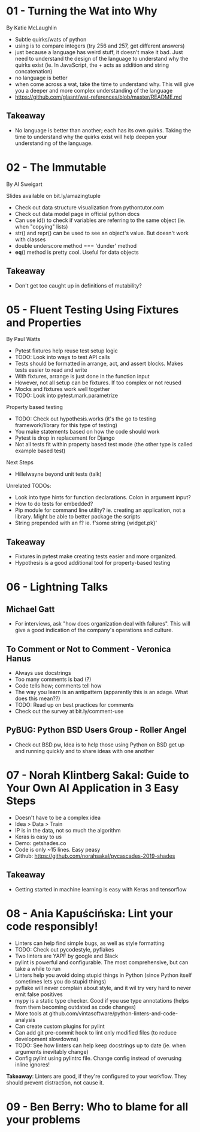 # 01 - Turning the Wat into Why
By Katie McLaughlin

- Subtle quirks/wats of python
- using is to compare integers (try 256 and 257, get different answers)
- just because a language has weird stuff, it doesn't make it bad. Just need to understand the design of the language to understand why the quirks exist (ie. In JavaScript, the + acts as addition and string concatenation)
- no language is better
- when come across a wat, take the time to understand why. This will give you a deeper and more complex understanding of the language
- https://github.com/glasnt/wat-references/blob/master/README.md

## Takeaway

+ No language is better than another; each has its own quirks. Taking the time to understand why the quirks exist will help deepen your understanding of the language. 

# 02 - The Immutable
By Al Sweigart

Slides available on bit.ly/amazingtuple

+ Check out data structure visualization from pythontutor.com
+ Check out data model page in official python docs
+ Can use id() to check if variables are referring to the same object (ie. when "copying" lists)
+ str() and repr() can be used to see an object's value. But doesn't work with classes
+ double underscore method === 'dunder' method
+ __eq__() method is pretty cool. Useful for data objects

## Takeaway

+ Don't get too caught up in definitions of mutability?

# 05 - Fluent Testing Using Fixtures and Properties
By Paul Watts

+ Pytest fixtures help reuse test setup logic
+ TODO: Look into ways to test API calls
+ Tests should be formatted in arrange, act, and assert blocks. Makes tests easier to read and write
+ With fixtures, arrange is just done in the function input
+ However, not all setup can be fixtures. If too complex or not reused
+ Mocks and fixtures work well together
+ TODO: Look into pytest.mark.parametrize

Property based testing
+ TODO: Check out hypothesis.works (it's the go to testing framework/library for this type of testing)
+ You make statements based on how the code should work
+ Pytest is drop in replacement for Django
+ Not all tests fit within property based test mode (the other type is called example based test)

Next Steps
+ Hillelwayne beyond unit tests (talk)

Unrelated TODOs:
+ Look into type hints for function declarations. Colon in argument input?
+ How to do tests for embedded?
+ Pip module for command line utility? ie. creating an application, not a library. Might be able to better package the scripts
+ String prepended with an f? ie. f'some string {widget.pk}'

## Takeaway

+ Fixtures in pytest make creating tests easier and more organized.
+ Hypothesis is a good additional tool for property-based testing

# 06 - Lightning Talks

## Michael Gatt

+ For interviews, ask "how does organization deal with failures". This will give a good indication of the company's operations and culture.

## To Comment or Not to Comment - Veronica Hanus

+ Always use docstrings
+ Too many comments is bad (?)
+ Code tells how; comments tell how
+ The way you learn is an antipattern (apparently this is an adage. What does this mean??)
+ TODO: Read up on best practices for comments
+ Check out the survey at bit.ly/comment-use

## PyBUG: Python BSD Users Group - Roller Angel

+ Check out BSD.pw, Idea is to help those using Python on BSD get up and running quickly and to share ideas with one another

# 07 - Norah Klintberg Sakal: Guide to Your Own AI Application in 3 Easy Steps

+ Doesn't have to be a complex idea
+ Idea > Data > Train
+ IP is in the data, not so much the algorithm
+ Keras is easy to us
+ Demo: getshades.co
+ Code is only ~15 lines. Easy peasy
+ Github: https://github.com/norahsakal/pycascades-2019-shades

## Takeaway 

+ Getting started in machine learning is easy with Keras and tensorflow 

# 08 - Ania Kapuścińska: Lint your code responsibly!

- Linters can help find simple bugs, as well as style formatting
- TODO: Check out pycodestyle, pyflakes
- Two linters are YAPF by google and Black
- pylint is powerful and configurable. The most comprehensive, but can take a while to run
- Linters help you avoid doing stupid things in Python (since Python itself sometimes lets you do stupid things)
- pyflake will never complain about style, and it wil try very hard to never emit false positives
- mypy is a static type checker. Good if you use type annotations (helps from them becoming outdated as code changes)
- More tools at github.com/vintasoftware/python-linters-and-code-analysis
- Can create custom plugins for pylint
- Can add git pre-commit hook to lint only modified files (to reduce development slowdowns)
- TODO: See how linters can help keep docstrings up to date (ie. when arguments inevitably change)
- Config pylint using pylintrc file. Change config instead of overusing inline ignores!

**Takeaway**: Linters are good, if they're configured to your workflow. They should prevent distraction, not cause it. 

# 09 - Ben Berry: Who to blame for all your problems
